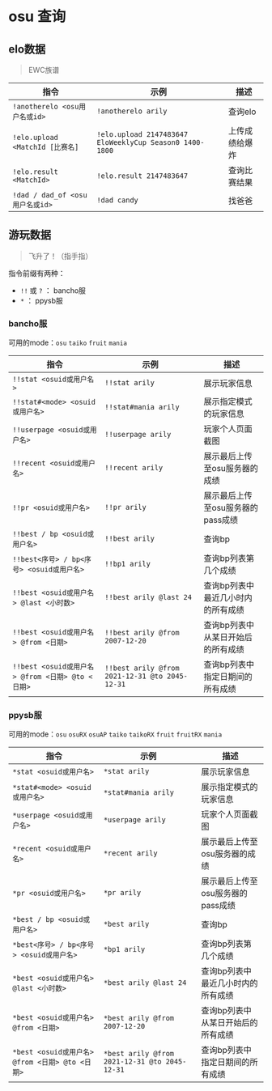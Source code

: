 # osu 查询

## elo数据

> EWC族谱

| 指令 | 示例 | 描述 |
| ------------- | ------------- | ------------- |
| `!anotherelo <osu用户名或id>` | `!anotherelo arily` | 查询elo |
| `!elo.upload <MatchId [比赛名]` | `!elo.upload 2147483647 EloWeeklyCup Season0 1400-1800` | 上传成绩给爆炸 |
| `!elo.result <MatchId>` | `!elo.result 2147483647` | 查询比赛结果 |
| `!dad / dad_of <osu用户名或id>` | `!dad candy` | 找爸爸 |

## 游玩数据

> 飞升了！（指手指）

指令前缀有两种：
* `!!` 或 `?` ： bancho服
* `*` ： ppysb服

### bancho服

可用的mode：`osu` `taiko` `fruit` `mania`

| 指令 | 示例 | 描述 |
| ------------- | ------------- | ------------- |
| `!!stat <osuid或用户名>` | `!!stat arily` | 展示玩家信息 |
| `!!stat#<mode> <osuid或用户名>` | `!!stat#mania arily` | 展示指定模式的玩家信息 |
| `!!userpage <osuid或用户名>` | `!!userpage arily` | 玩家个人页面截图 |
| `!!recent <osuid或用户名>` | `!!recent arily` | 展示最后上传至osu服务器的成绩 |
| `!!pr <osuid或用户名>` | `!!pr arily` | 展示最后上传至osu服务器的pass成绩 |
| `!!best / bp <osuid或用户名>` | `!!best arily` | 查询bp |
| `!!best<序号> / bp<序号> <osuid或用户名>` | `!!bp1 arily` | 查询bp列表第几个成绩 |
| `!!best <osuid或用户名> @last <小时数>` | `!!best arily @last 24` | 查询bp列表中最近几小时内的所有成绩 |
| `!!best <osuid或用户名> @from <日期>` | `!!best arily @from 2007-12-20` | 查询bp列表中从某日开始后的所有成绩 |
| `!!best <osuid或用户名> @from <日期> @to <日期>` | `!!best arily @from 2021-12-31 @to 2045-12-31` | 查询bp列表中指定日期间的所有成绩 |

### ppysb服

可用的mode：`osu` `osuRX` `osuAP` `taiko` `taikoRX` `fruit` `fruitRX` `mania`

| 指令 | 示例 | 描述 |
| ------------- | ------------- | ------------- |
| `*stat <osuid或用户名>` | `*stat arily` | 展示玩家信息 |
| `*stat#<mode> <osuid或用户名>` | `*stat#mania arily` | 展示指定模式的玩家信息 |
| `*userpage <osuid或用户名>` | `*userpage arily` | 玩家个人页面截图 |
| `*recent <osuid或用户名>` | `*recent arily` | 展示最后上传至osu服务器的成绩 |
| `*pr <osuid或用户名>` | `*pr arily` | 展示最后上传至osu服务器的pass成绩 |
| `*best / bp <osuid或用户名>` | `*best arily` | 查询bp |
| `*best<序号> / bp<序号> <osuid或用户名>` | `*bp1 arily` | 查询bp列表第几个成绩 |
| `*best <osuid或用户名> @last <小时数>` | `*best arily @last 24` | 查询bp列表中最近几小时内的所有成绩 |
| `*best <osuid或用户名> @from <日期>` | `*best arily @from 2007-12-20` | 查询bp列表中从某日开始后的所有成绩 |
| `*best <osuid或用户名> @from <日期> @to <日期>` | `*best arily @from 2021-12-31 @to 2045-12-31` | 查询bp列表中指定日期间的所有成绩 |

